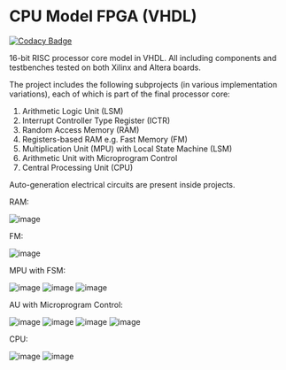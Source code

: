 # CPU Model FPGA (VHDL)

[![Codacy Badge](https://app.codacy.com/project/badge/Grade/bb9957dba6134edf80206e87f05453aa)](https://www.codacy.com/gh/valerii-martell/CPU-Model-FPGA/dashboard?utm_source=github.com&amp;utm_medium=referral&amp;utm_content=valerii-martell/CPU-Model-FPGA&amp;utm_campaign=Badge_Grade)

16-bit RISC processor core model in VHDL. All including components and testbenches tested on both Xilinx and Altera boards.

The project includes the following subprojects (in various implementation variations), each of which is part of the final processor core:
1. Arithmetic Logic Unit (LSM)
2. Interrupt Controller Type Register (ICTR)
3. Random Access Memory (RAM)
4. Registers-based RAM e.g. Fast Memory (FM)
5. Multiplication Unit (MPU) with Local State Machine (LSM)
6. Arithmetic Unit with Microprogram Control
7. Central Processing Unit (CPU)

Auto-generation electrical circuits are present inside projects.

RAM:

![image](https://user-images.githubusercontent.com/19497575/161587563-00695dc5-21b2-4cae-8d56-b33df81f6283.png)

FM:

![image](https://user-images.githubusercontent.com/19497575/161587610-3be2d9ad-aae5-4015-86fa-cda9b9dec5ef.png)

MPU with FSM:

![image](https://user-images.githubusercontent.com/19497575/161587713-50c90c8a-4736-442e-81d3-1e2b88945c94.png)
![image](https://user-images.githubusercontent.com/19497575/161587758-92e2943a-ba86-4a09-ae70-1aab5d0872cb.png)
![image](https://user-images.githubusercontent.com/19497575/161587795-c47aaab1-8a34-4c16-a756-3d1713cdf16a.png)

AU with Microprogram Control:

![image](https://user-images.githubusercontent.com/19497575/161588617-92a29285-b41b-4a55-bc7e-36f2b65ed501.png)
![image](https://user-images.githubusercontent.com/19497575/161588836-f5bdcfb5-2a2c-4f51-a56c-655b8f85876b.png)
![image](https://user-images.githubusercontent.com/19497575/161587937-8c561498-065e-4d80-8726-cc27df4cbe04.png)
![image](https://user-images.githubusercontent.com/19497575/161587960-82949f77-d7e1-47af-b844-1f7b545dcb66.png)

CPU:

![image](https://user-images.githubusercontent.com/19497575/161588937-6284e64e-e076-46d0-b975-d8018e7386ba.png)
![image](https://user-images.githubusercontent.com/19497575/161588970-b5c19378-12a2-4d1f-9038-e4e47d7fa60a.png)



